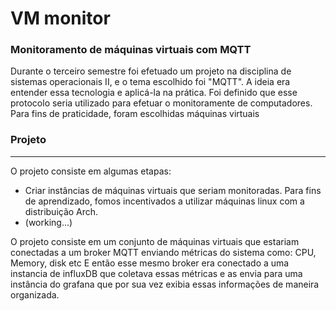 # VM monitor

### Monitoramento de máquinas virtuais com MQTT

Durante o terceiro semestre foi efetuado um projeto na disciplina de sistemas operacionais II, e o tema escolhido foi "MQTT". A ideia era entender essa tecnologia e aplicá-la na prática.
Foi definido que esse protocolo seria utilizado para efetuar o monitoramente de computadores. Para fins de praticidade, foram escolhidas máquinas virtuais

### Projeto
<hr>
O projeto consiste em algumas etapas:

- Criar instâncias de máquinas virtuais que seriam monitoradas. Para fins de aprendizado, fomos incentivados a utilizar máquinas linux com a distribuição Arch.
- (working...)

O projeto consiste em um conjunto de máquinas virtuais que estariam conectadas a um broker MQTT enviando métricas do sistema como: CPU, Memory, disk etc
E então esse mesmo broker era conectado a uma instancia de influxDB que coletava essas métricas e as envia para uma instância do grafana que por sua vez
exibia essas informações de maneira organizada.  
